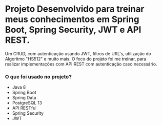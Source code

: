 # Projeto Desenvolvido para treinar meus conhecimentos em Spring Boot, Spring Security, JWT e API REST.

Um CRUD, com autenticação usando JWT, filtros de URL's, utilização do Algoritmo "HS512" e muito mais. O foco do projeto foi me treinar, para realizar implementações com API REST com autenticação caso necessário.

### O que foi usado no projeto?

- Java 8
- Spring Boot
- Spring Data 
- PostgreSQL 13
- API RESTful
- Spring Security
- JWT
